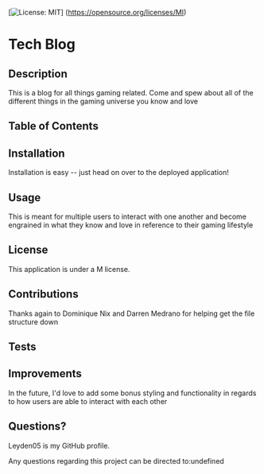 [![License: MIT](https://img.shields.io/badge/License-MIT-yellow.svg)] (https://opensource.org/licenses/MI)
# Tech Blog

## Description
This is a blog for all things gaming related. Come and spew about all of the different things in the gaming universe you know and love

## Table of Contents


## Installation
Installation is easy -- just head on over to the deployed application!

## Usage
This is meant for multiple users to interact with one another and become engrained in what they know and love in reference to their gaming lifestyle

## License
This application is under a M license.

## Contributions
Thanks again to Dominique Nix and Darren Medrano for helping get the file structure down

## Tests


## Improvements
In the future, I'd love to add some bonus styling and functionality in regards to how users are able to interact with each other

## Questions?
Leyden05 is my GitHub profile. 

Any questions regarding this project can be directed to:undefined
